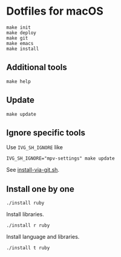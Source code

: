 # Dotfiles for macOS

```shell
make init
make deploy
make git
make emacs
make install
```

## Additional tools

``` shell
make help
```

## Update

``` shell
make update
```

## Ignore specific tools

Use `IVG_SH_IGNORE` like

``` shell
IVG_SH_IGNORE="mpv-settings" make update
```

See [install-via-git.sh](bin/install-via-git.sh).

## Install one by one

``` shell
./install ruby
```

Install libraries.

``` shell
./install r ruby
```

Install language and libraries.

``` shell
./install t ruby
```
